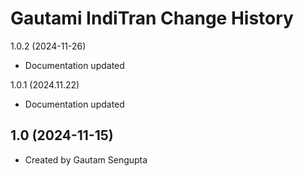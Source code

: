 Gautami IndiTran Change History
====================

1.0.2 (2024-11-26)
* Documentation updated

1.0.1 (2024.11.22)
* Documentation updated

1.0 (2024-11-15)
----------------
* Created by Gautam Sengupta
